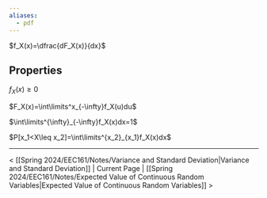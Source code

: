 ```yaml
---
aliases:
  - pdf
---
```

$f_X(x)=\dfrac{dF_X(x)}{dx}$
## Properties
$f_X(x)\geq0$  

$F_X(x)=\int\limits^x_{-\infty}f_X(u)du$   

$\int\limits^{\infty}_{-\infty}f_X(x)dx=1$  

$P[x_1<X\leq x_2]=\int\limits^{x_2}_{x_1}f_X(x)dx$

___

< [[Spring 2024/EEC161/Notes/Variance and Standard Deviation|Variance and Standard Deviation]] | Current Page | [[Spring 2024/EEC161/Notes/Expected Value of Continuous Random Variables|Expected Value of Continuous Random Variables]] >